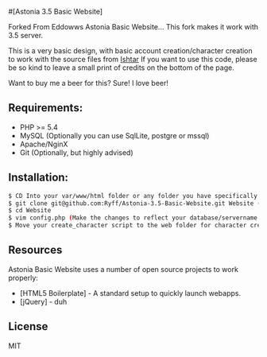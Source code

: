#[Astonia 3.5 Basic Website]

Forked From Eddowws Astonia Basic Website... This fork makes it work with 3.5 server.

This is a very basic design, with basic account creation/character creation to work with the source files from [Ishtar](http://brockhaus.org/astonia3.html)
If you want to use this code, please be so kind to leave a small print of credits on the bottom of the page.

Want to buy me a beer for this? Sure! I love beer!



## Requirements:
- PHP >= 5.4
- MySQL (Optionally you can use SqlLite, postgre or mssql)
- Apache/NginX
- Git (Optionally, but highly advised)


## Installation:
```sh
$ CD Into your var/www/html folder or any folder you have specifically for the website (See apache/nginx documentation for this)
$ git clone git@github.com:Ryff/Astonia-3.5-Basic-Website.git Website (requires git installed on the machine)
$ cd Website
$ vim config.php (Make the changes to reflect your database/servername here)
$ Move your create_character script to the web folder for character creation to function
```

## Resources

Astonia Basic Website uses a number of open source projects to work properly:

* [HTML5 Boilerplate] - A standard setup to quickly launch webapps.
* [jQuery] - duh


License
----

MIT
